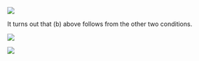 ![](../attachments/Pastedimage%2020210613131507.png)

It turns out that (b) above follows from the other two conditions.

![](../attachments/Pastedimage%2020210613131550.png)

![](../attachments/Pastedimage%2020210613131606.png)